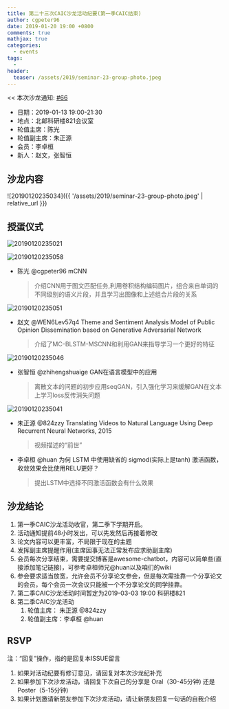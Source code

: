 ```yaml
---
title: 第二十三次CAIC沙龙活动纪要(第一季CAIC结束)
author: cgpeter96
date: 2019-01-20 19:00 +0800
comments: true
mathjax: true
categories: 
  - events
tags:
  - 
header:
  teaser: /assets/2019/seminar-23-group-photo.jpeg
---
```


<< 本次沙龙通知: [#66](https://github.com/BUPT/ai-ml.club/issues/66)

- 日期：2019-01-13 19:00-21:30
- 地点：北邮科研楼821会议室
- 轮值主席：陈光  
- 轮值副主席：朱正源
- 会员：李卓桓
- 新人：赵文，张智恒

## 沙龙内容

![20190120235034]({{ '/assets/2019/seminar-23-group-photo.jpeg' | relative_url }})

## 授蛋仪式

![20190120235021](https://user-images.githubusercontent.com/18066295/51465803-a2388a80-1da3-11e9-9a51-a6b51f4098ea.jpg)

![20190120235058](https://user-images.githubusercontent.com/18066295/51465837-b41a2d80-1da3-11e9-84b0-a8b8f21135bb.jpg)

- 陈光  @cgpeter96 mCNN
    >  介绍CNN用于图文匹配任务,利用卷积结构编码图片，组合来自单词的不同级别的语义片段，并且学习出图像和上述组合片段的关系

![20190120235051](https://user-images.githubusercontent.com/18066295/51466471-3c4d0280-1da5-11e9-84f0-1e1522aa6f92.jpg)

- 赵文 @WEN6Lev57q4 Theme and Sentiment Analysis Model of Public Opinion Dissemination based on Generative Adversarial Network
    >  介绍了MC-BLSTM-MSCNN和利用GAN来指导学习一个更好的特征

![20190120235046](https://user-images.githubusercontent.com/18066295/51467151-c6e23180-1da6-11e9-8302-2238beff425a.jpg)

- 张智恒 @zhihengshuaige GAN在语言模型中的应用
    >  离散文本的问题的初步应用seqGAN，引入强化学习来缓解GAN在文本上学习loss反传消失问题

![20190120235041](https://user-images.githubusercontent.com/18066295/51467700-268d0c80-1da8-11e9-8de8-0beefd29c1a7.jpg)

- 朱正源 @824zzy Translating Videos to Natural Language Using Deep Recurrent Neural Networks, 2015
    > 视频描述的“前世”

- 李卓桓 @huan 为何 LSTM 中使用缺省的 sigmod(实际上是tanh) 激活函数，收敛效果会比使用RELU更好？
    > 提出LSTM中选择不同激活函数会有什么效果

## 沙龙结论

1. 第一季CAIC沙龙活动收官，第二季下学期开启。
2. 活动通知提前48小时发出，可以先发然后再接着修改
3. 论文内容可以更丰富，不局限于现在的主题
4. 发挥副主席提醒作用(主席因事无法正常发布应求助副主席)
5. 会员每次分享结束，需要提交博客是awesome-chatbot，内容可以简单些(直接添加笔记链接)，可参考卓桓师兄@huan以及咱们的wiki
6. 参会要求适当放宽，允许会员不分享论文参会，但是每次需挂靠一个分享论文的会员，每个会员一次会议只能被一个不分享论文的同学挂靠。
7. 第二季CAIC沙龙活动时间暂定为2019-03-03 19:00 科研楼821
8. 第二季CAIC沙龙活动
    1. 轮值主席： 朱正源 @824zzy  
    1. 轮值副主席：李卓桓 @huan

## RSVP

注：“回复”操作，指的是回复本ISSUE留言

1. 如果对活动纪要有修订意见，请回复对本次沙龙纪补充
1. 如果参加下次沙龙活动，请回复下次自己的分享是 Oral（30-45分钟) 还是Poster（5-15分钟)
1. 如果计划邀请新朋友参加下次沙龙活动，请让新朋友回复一句话的自我介绍
